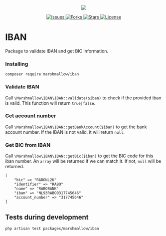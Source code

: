 <p align="center">
    <img src="https://cdn.marshmallow-office.com/media/images/logo/marshmallow.transparent.red.png">
</p>
<p align="center">
    <a href="https://github.com/Marshmallow-Development">
        <img src="https://img.shields.io/github/issues/Marshmallow-Development/package-iban.svg" alt="Issues">
    </a>
    <a href="https://github.com/Marshmallow-Development">
        <img src="https://img.shields.io/github/forks/Marshmallow-Development/package-iban.svg" alt="Forks">
    </a>
    <a href="https://github.com/Marshmallow-Development">
        <img src="https://img.shields.io/github/stars/Marshmallow-Development/package-iban.svg" alt="Stars">
    </a>
    <a href="https://github.com/Marshmallow-Development">
        <img src="https://img.shields.io/github/license/Marshmallow-Development/package-iban.svg" alt="License">
    </a>
</p>

# IBAN
Package to validate IBAN and get BIC information.

### Installing
```
composer require marshmallow/iban
```

### Validate IBAN
Call `\Marshmallow\IBAN\IBAN::validate($iban)` to check if the provided iban is valid. This function will return `true|false`.

### Get account number
Call `\Marshmallow\IBAN\IBAN::getBankAccount($iban)` to get the bank account number. If the IBAN is not valid, it will return `null`.

### Get BIC from IBAN
Call `\Marshmallow\IBAN\IBAN::getBic($iban)` to get the BIC code for this iban number. An `array` will be returned if we can match it. If not, `null` will be returned. 
```
[
    "bic" => "RABONL2U"
    "identifier" => "RABO"
    "name" => "RABOBANK"
    "iban" => "NL93RABO0317745646"
    "account_number" => "317745646"
]
```

## Tests during development
`php artisan test packages/marshmallow/iban`
